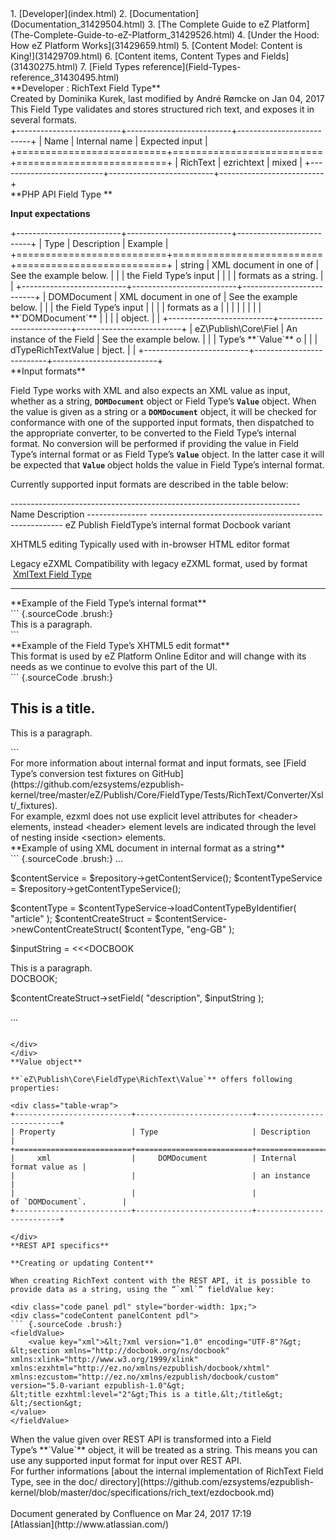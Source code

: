<div id="page">
<div id="main" class="aui-page-panel">
<div id="main-header">
<div id="breadcrumb-section">
1.  [Developer](index.html)
2.  [Documentation](Documentation_31429504.html)
3.  [The Complete Guide to eZ
    Platform](The-Complete-Guide-to-eZ-Platform_31429526.html)
4.  [Under the Hood: How eZ Platform Works](31429659.html)
5.  [Content Model: Content is King!](31429709.html)
6.  [Content items, Content Types and Fields](31430275.html)
7.  [Field Types reference](Field-Types-reference_31430495.html)

</div>
**Developer : RichText Field Type**

</div>
<div id="content" class="view">
<div class="page-metadata">
Created by Dominika Kurek, last modified by André Rømcke on Jan 04, 2017

</div>
<div id="main-content" class="wiki-content group">
<div class="contentLayout2">
<div class="columnLayout two-right-sidebar"
data-layout="two-right-sidebar">
<div class="cell normal" data-type="normal">
<div class="innerCell">
This Field Type validates and stores structured rich text, and exposes
it in several formats.

<div class="table-wrap">
+--------------------------+--------------------------+--------------------------+
| Name                     | Internal name            | Expected input           |
+==========================+==========================+==========================+
|     RichText             |     ezrichtext           |     mixed                |
+--------------------------+--------------------------+--------------------------+

</div>
**PHP API Field Type **

**Input expectations**

<div class="table-wrap">
+--------------------------+--------------------------+--------------------------+
| Type                     | Description              | Example                  |
+==========================+==========================+==========================+
|     string               | XML document in one of   | See the example below.   |
|                          | the Field Type’s input   |                          |
|                          | formats as a string.     |                          |
+--------------------------+--------------------------+--------------------------+
|     DOMDocument          | XML document in one of   | See the example below.   |
|                          | the Field Type’s input   |                          |
|                          | formats as a             |                          |
|                          |                          |                          |
|                          | **`DOMDocument`**        |                          |
|                          | object.                  |                          |
+--------------------------+--------------------------+--------------------------+
|     eZ\Publish\Core\Fiel | An instance of the Field | See the example below.   |
|                          | Type’s **`Value`** o     |                          |
| dTypeRichTextValue       | bject.                   |                          |
+--------------------------+--------------------------+--------------------------+

</div>
**Input formats**

Field Type works with XML and also expects an XML value as input,
whether as a string, **`DOMDocument`** object or Field
Type’s **`Value`** object. When the value is given as a string or a
**`DOMDocument`** object, it will be checked for conformance with one of
the supported input formats, then dispatched to the appropriate
converter, to be converted to the Field Type’s internal format. No
conversion will be performed if providing the value in Field Type’s
internal format or as Field Type’s **`Value`** object. In the latter
case it will be expected that **`Value`** object holds the value in
Field Type’s internal format.

Currently supported input formats are described in the table below:

<div class="table-wrap">
  ------------------------------------------------------------------------
  Name            Description
  --------------- --------------------------------------------------------
  eZ Publish      FieldType’s internal format
  Docbook variant 

  XHTML5 editing  Typically used with in-browser HTML editor
  format          

  Legacy eZXML    Compatibility with legacy eZXML format, used by
  format           [XmlText Field Type](XmlText-Field-Type_31430551.html)
                  
  ------------------------------------------------------------------------

</div>
**Example of the Field Type’s internal format**

<div class="code panel pdl" style="border-width: 1px;">
<div class="codeContent panelContent pdl">
``` {.sourceCode .brush:}
<?xml version="1.0" encoding="UTF-8"?>
<section xmlns="http://docbook.org/ns/docbook"
         xmlns:xlink="http://www.w3.org/1999/xlink"
         xmlns:ezxhtml="http://ez.no/xmlns/ezpublish/docbook/xhtml"
         xmlns:ezcustom="http://ez.no/xmlns/ezpublish/docbook/custom"
         version="5.0-variant ezpublish-1.0">
    <title ezxhtml:level="2">This is a title.</title>
    <para ezxhtml:class="paraClass">This is a paragraph.</para>
</section>
```

</div>
</div>
**Example of the Field Type’s XHTML5 edit format**

<div
class="confluence-information-macro confluence-information-macro-warning">
<div class="confluence-information-macro-body">
This format is used by eZ Platform Online Editor and will change with
its needs as we continue to evolve this part of the UI.

</div>
</div>
<div class="code panel pdl" style="border-width: 1px;">
<div class="codeContent panelContent pdl">
``` {.sourceCode .brush:}
<?xml version="1.0" encoding="UTF-8"?>
<section xmlns="http://ez.no/namespaces/ezpublish5/xhtml5/edit">
    <h2>This is a title.</h2>
    <p class="paraClass">This is a paragraph.</p>
</section>
```

</div>
</div>
<div
class="confluence-information-macro confluence-information-macro-information">
<div class="confluence-information-macro-body">
For more information about internal format and input formats, see [Field
Type’s conversion test fixtures on
GitHub](https://github.com/ezsystems/ezpublish-kernel/tree/master/eZ/Publish/Core/FieldType/Tests/RichText/Converter/Xslt/_fixtures).

</div>
</div>
<div
class="confluence-information-macro confluence-information-macro-tip">
<div class="confluence-information-macro-body">
For example, ezxml does not use explicit level attributes for
&lt;header&gt; elements, instead &lt;header&gt; element levels are
indicated through the level of nesting inside &lt;section&gt; elements.

</div>
</div>
**Example of using XML document in internal format as a string**

<div class="code panel pdl" style="border-width: 1px;">
<div class="codeContent panelContent pdl">
``` {.sourceCode .brush:}
...

$contentService = $repository->getContentService();
$contentTypeService = $repository->getContentTypeService();

$contentType = $contentTypeService->loadContentTypeByIdentifier( "article" );
$contentCreateStruct = $contentService->newContentCreateStruct( $contentType, "eng-GB" );

$inputString = <<<DOCBOOK
<?xml version="1.0" encoding="UTF-8"?>
<section xmlns="http://docbook.org/ns/docbook"
         xmlns:xlink="http://www.w3.org/1999/xlink"
         xmlns:ezxhtml="http://ez.no/xmlns/ezpublish/docbook/xhtml"
         xmlns:ezcustom="http://ez.no/xmlns/ezpublish/docbook/custom"
         version="5.0-variant ezpublish-1.0">
    <title ezxhtml:level="2">This is a title.</title>
    <para ezxhtml:class="paraClass">This is a paragraph.</para>
</section>
DOCBOOK;

$contentCreateStruct->setField( "description", $inputString );

...
```

</div>
</div>
**Value object**

**`eZ\Publish\Core\FieldType\RichText\Value`** offers following
properties:

<div class="table-wrap">
+--------------------------+--------------------------+--------------------------+
| Property                 | Type                     | Description              |
+==========================+==========================+==========================+
|     xml                  |     DOMDocument          | Internal format value as |
|                          |                          | an instance              |
|                          |                          | of `DOMDocument`.        |
+--------------------------+--------------------------+--------------------------+

</div>
**REST API specifics**

**Creating or updating Content**

When creating RichText content with the REST API, it is possible to
provide data as a string, using the “`xml`” fieldValue key:

<div class="code panel pdl" style="border-width: 1px;">
<div class="codeContent panelContent pdl">
``` {.sourceCode .brush:}
<fieldValue>
    <value key="xml">&lt;?xml version="1.0" encoding="UTF-8"?&gt;
&lt;section xmlns="http://docbook.org/ns/docbook" xmlns:xlink="http://www.w3.org/1999/xlink" xmlns:ezxhtml="http://ez.no/xmlns/ezpublish/docbook/xhtml" xmlns:ezcustom="http://ez.no/xmlns/ezpublish/docbook/custom" version="5.0-variant ezpublish-1.0"&gt;
&lt;title ezxhtml:level="2"&gt;This is a title.&lt;/title&gt;
&lt;/section&gt;
</value>
</fieldValue>
```

</div>
</div>
When the value given over REST API is transformed into a Field
Type’s **`Value`** object, it will be treated as a string. This means
you can use any supported input format for input over REST API.

<div
class="confluence-information-macro confluence-information-macro-information">
<div class="confluence-information-macro-body">
For further informations [about the internal implementation of RichText
Field Type, see in the doc/
directory](https://github.com/ezsystems/ezpublish-kernel/blob/master/doc/specifications/rich_text/ezdocbook.md)

</div>
</div>
</div>
</div>
<div class="cell aside" data-type="aside">
<div class="innerCell">
 

</div>
</div>
</div>
</div>
</div>
</div>
</div>
<div id="footer" role="contentinfo">
<div class="section footer-body">
Document generated by Confluence on Mar 24, 2017 17:19

<div id="footer-logo">
[Atlassian](http://www.atlassian.com/)

</div>
</div>
</div>
</div>

